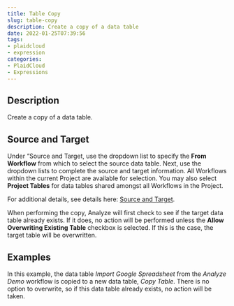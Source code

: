 ```yaml
---
title: Table Copy
slug: table-copy
description: Create a copy of a data table
date: 2022-01-25T07:39:56
tags:
- plaidcloud
- expression
categories:
- PlaidCloud
- Expressions
---
```



## Description


Create a copy of a data table.



## Source and Target


Under “Source and Target, use the dropdown list to specify the **From Workflow** from which to select the source data table. Next, use the dropdown lists to complete the source and target information. All Workflows within the current Project are available for selection. You may also select **Project Tables** for data tables shared amongst all Workflows in the Project.



For additional details, see details here: [Source and Target](/docs/workflow-steps/common/table-data-selection_1).



When performing the copy, Analyze will first check to see if the target data table already exists. If it does, no action will be performed unless the **Allow Overwriting Existing Table** checkbox is selected. If this is the case, the target table will be overwritten.







## Examples


In this example, the data table *Import Google Spreadsheet* from the *Analyze Demo* workflow is copied to a new data table, *Copy Table*. There is no option to overwrite, so if this data table already exists, no action will be taken.

